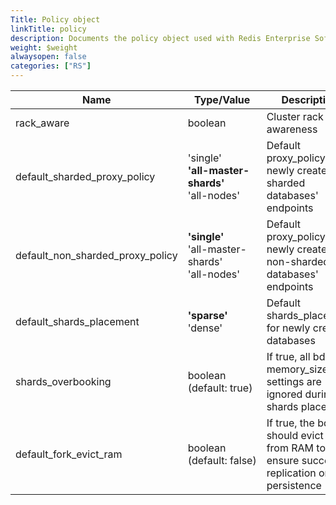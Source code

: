 ```yaml
---
Title: Policy object
linkTitle: policy
description: Documents the policy object used with Redis Enterprise Software REST API calls.
weight: $weight
alwaysopen: false
categories: ["RS"]
---
```


| Name | Type/Value | Description |
|------|------------|-------------|
| rack_aware                        | boolean                  | Cluster rack awareness |
| default_sharded_proxy_policy      | 'single'<br />**'all-master-shards'** <br />'all-nodes' | Default proxy_policy for newly created sharded databases' endpoints |
| default_non_sharded_proxy_policy  | **'single'**<br />'all-master-shards'<br />'all-nodes' | Default proxy_policy for newly created non-sharded databases' endpoints |
| default_shards_placement          | **'sparse'**<br />'dense' | Default shards_placement for newly created databases |
| shards_overbooking                | boolean (default:&nbsp;true)  | If true, all bdbs' memory_size settings are ignored during shards placement |
| default_fork_evict_ram            | boolean (default:&nbsp;false) | If true, the bdbs should evict data from RAM to ensure successful replication or persistence |
